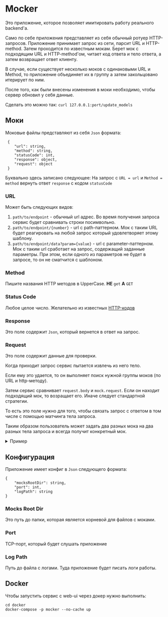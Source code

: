 # Mocker

Это приложение, которое позволяет имитировать работу реального backend'а.

Само по себе приложения представляет из себя обычный ротуер HTTP-запросов. 
Приложение принимает запрос из сети, парсит URL и HTTP-method. Затем проходится по известным мокам. Берет мок с подходящим URL и HTTP-method'ом, читает код ответа и тело ответа, а затем возвращает ответ клиенту.

В случае, если существует несколько моков с одинаковыми URL и Method, то приложение объединяет их в группу а затем закольцовано итерирует по ним.

После того, как были внесены изменения в моки необходимо, чтобы сервер обновил у себя данные.

Сделать это можно так: `curl 127.0.0.1:port/update_models`

## Моки

Моковые файлы представляют из себя `Json` формата:
```
 {
    "url": string,
    "method": string,
    "statusCode": int,
    "response": object,
    "request": object
 }
```

Буквально здесь записано следующее:
На запрос с `URL = url` и `Method = method` вернуть ответ `response` с кодом `statusCode`

### URL

Может быть следующих видов:

1. `path/to/endpoint` - обычный url адрес. Во время получения запроса сервис будет сравнивать строки посимвольно.
2. `path/to/endpoint/{number}` - url с path-паттерном. Мок с таким URL будет реагировать на любой запрос который удовлетворяет этому шаблону.
3. `path/to/endpoint/data?param={value}` - url c parameter-паттерном. Мок с таким url сработает на запрос, содержащий заданные параметры. При этом, если одного из параметров не будет в запросе, то он не сматчится с шаблоном.

### Method

Пишите названия HTTP методов в UpperCase. 
**НЕ** `get` **А**  `GET` 

### Status Code

Любое целое число. Желательно из известных [HTTP-кодов](https://ru.wikipedia.org/wiki/Список_кодов_состояния_HTTP)

### Response

Это поле содержит `Json`, который вернется в ответ на запрос. 

### Request

Это поле содержит данные для проверки. 

Когда приходит запрос сервис пытается извлечь из него тело. 

Если ему это удается, то он выполняет поиск нужной группы моков (по URL и http-методу).

Затем сервис сравнивает `request.body` и `mock.request`. Если он находит подходящий мок, то возращает его. Иначе следует стандартной стратегии.

То есть это поле нужно для того, чтобы связать запрос с ответом в том числе с помощью матчинга тела запроса. 

Таким образом пользователь может задать два разных мока на два разных тела запроса и всегда получит конкретный мок. 

<details>
 
<summary>Пример</summary>

mock1.json:

```json
{
 "url": "/exmp",
 "method": "POST",
 "statusCode": 200,
 "request": {
  "login": "valid",
  "password": "valid"
 },
 "response": {
  "accessToken": "token==",
  "refreshToken": "refresh"
 }
}
```

mock2.json:

```json
{
 "url": "/exmp",
 "method": "POST",
 "statusCode": 400,
 "request": {
  "login": "valid",
  "password": "invalid"
 },
 "response": {
  "code": 1,
  "message": "Bad Credentials"
 }
}
```

В случае если в теле запроса `password == valid`, то вернется 200й код.
А если `password == invalid`, то вернется 400й код. 
В противном случае ответы будут возвращаться итеративно. 

</details>

## Конфигурация

Приложение имеет конфиг в `Json` следующего формата:
```
{
    "mocksRootDir": string,
    "port": int,
    "logPath": string
}
```

### Mocks Root Dir

Это путь до папки, которая является корневой для файлов с моками. 

### Port

TCP-порт, который будет слушать приложение

### Log Path

Путь до файла с логами. Туда приложение будет писать логи работы.

## Docker

Чтобы запустить сервис с web-ui через докер нужно выполнить:

```
cd docker
docker-compose -p mocker --no-cache up
```
